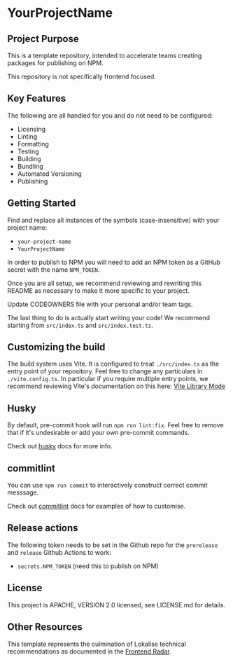 # YourProjectName

## Project Purpose

This is a template repository, intended to accelerate teams creating packages for publishing on NPM.

This repository is not specifically frontend focused.

## Key Features

The following are all handled for you and do not need to be configured:

- Licensing
- Linting
- Formatting
- Testing
- Building
- Bundling
- Automated Versioning
- Publishing

## Getting Started

Find and replace all instances of the symbols (case-insensitive) with your project name:

- `your-project-name`
- `YourProjectName`

In order to publish to NPM you will need to add an NPM token as a GitHub secret with the name `NPM_TOKEN`.

Once you are all setup, we recommend reviewing and rewriting this README as necessary to make it more specific to your project.

Update CODEOWNERS file with your personal and/or team tags.

The last thing to do is actually start writing your code! We recommend starting from `src/index.ts` and `src/index.test.ts`.

## Customizing the build

The build system uses Vite. It is configured to treat `./src/index.ts` as the entry point of your repository. Feel free to change any particulars in `./vite.config.ts`. In particular if you require multiple entry points, we recommend reviewing Vite's documentation on this here: [Vite Library Mode](https://vitejs.dev/guide/build.html#library-mode)

## Husky

By default, pre-commit hook will run `npm run lint:fix`. Feel free to remove that if it's undesirable or add your own
pre-commit commands.

Check out [husky](https://typicode.github.io/husky) docs for more info.

## commitlint

You can use `npm run commit` to interactively construct correct commit messsage.

Check out [commitlint](https://commitlint.js.org) docs for examples of how to customise.

## Release actions

The following token needs to be set in the Github repo for the `prerelease` and `release` Github Actions to work:

- `secrets.NPM_TOKEN` (need this to publish on NPM)

## License

This project is APACHE, VERSION 2.0 licensed, see LICENSE.md for details.

## Other Resources

This template represents the culmination of Lokalise technical recommendations as documented in the [Frontend Radar](https://lokalise.atlassian.net/l/cp/Bqkz2hC5).
